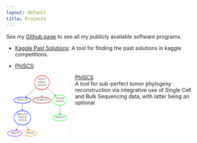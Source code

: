 ```yaml
---
layout: default
title: Projects
---
```


See my [Github page](https://github.com/faridrashidi) to see all my publicly available software programs. 

* [Kaggle Past Solutions](http://github.com/faridrashidi/kaggle): A tool for finding the past solutions in kaggle competitions.

* [PhISCS](https://github.com/haghshenas/PhISCS): 

<p><img src="/assets/phiscs.png" alt="" style="float:left;width:170px;height:170px;margin-right:15px;">
<a href="https://github.com/haghshenas/PhISCS">PhISCS</a></br>
A tool for sub-perfect tumor phylogeny reconstruction via integrative use of Single Cell and Bulk Sequencing data, with latter being an optional
</p>

